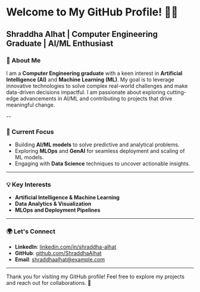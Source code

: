 # Welcome to My GitHub Profile! 👩‍💻  
**Shraddha Alhat** | Computer Engineering Graduate | AI/ML Enthusiast  
---
### 👋 About Me  
I am a **Computer Engineering graduate** with a keen interest in **Artificial Intelligence (AI)** and **Machine Learning (ML)**. My goal is to leverage innovative technologies to solve complex real-world challenges and make data-driven decisions impactful. I am passionate about exploring cutting-edge advancements in AI/ML and contributing to projects that drive meaningful change.  

--
### 🌟 Current Focus  
- Building **AI/ML models** to solve predictive and analytical problems.  
- Exploring **MLOps** and **GenAI** for seamless deployment and scaling of ML models.  
- Engaging with **Data Science** techniques to uncover actionable insights.  
---
### 💡 Key Interests  
- **Artificial Intelligence & Machine Learning**  
- **Data Analytics & Visualization**  
- **MLOps and Deployment Pipelines**  
---
### 🌍 Let's Connect  
- **LinkedIn**: [linkedin.com/in/shraddha-alhat](https://www.linkedin.com/in/shraddha-alhat/)  
- **GitHub**: [github.com/ShraddhaAlhat](https://github.com/ShraddhaAlhat)  
- **Email**: [shraddhaalhat@example.com](mailto:shraddhaalhat@example.com)  
---
Thank you for visiting my GitHub profile! Feel free to explore my projects and reach out for collaborations. 🚀
